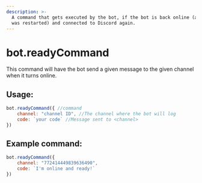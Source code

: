```yaml
---
description: >-
  A command that gets executed by the bot, if the bot is back online (after bot
  was restarted) and connected to Discord again.
---
```


# bot.readyCommand

This command will have the bot send a given message to the given channel when it turns online.

## Usage:

```javascript
bot.readyCommand({ //command
    channel: "channel ID", //The channel where the bot will log
    code: `your code` //Message sent to <channel>
})
```

## Example command:

```javascript
bot.readyCommand({
    channel: "772414449839636490",
    code: `I'm online and ready!`
})
```

